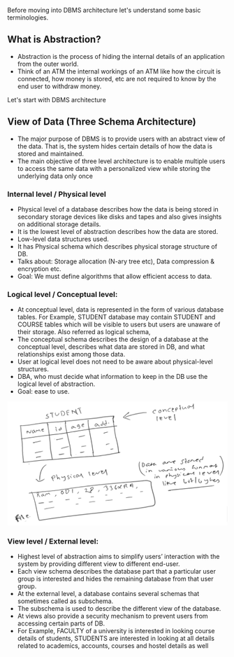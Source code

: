 Before moving into DBMS architecture let's understand some basic terminologies.

## What is Abstraction?

- Abstraction is the process of hiding the internal details of an application from the outer world.
- Think of an ATM the internal workings of an ATM like how the circuit is connected, how money is stored, etc are not required to know by the end user to withdraw money.

Let's start with DBMS architecture

## View of Data (Three Schema Architecture)

- The major purpose of DBMS is to provide users with an abstract view of the data. That is, the
  system hides certain details of how the data is stored and maintained.
- The main objective of three level architecture is to enable multiple users to access the same data
  with a personalized view while storing the underlying data only once

### Internal level / Physical level

- Physical level of a database describes how the data is being stored in secondary storage devices like disks and tapes and also gives insights on additional storage details.
- It is the lowest level of abstraction describes how the data are stored.
- Low-level data structures used.
- It has Physical schema which describes physical storage structure of DB.
- Talks about: Storage allocation (N-ary tree etc), Data compression & encryption etc.
- Goal: We must define algorithms that allow efficient access to data.

### Logical level / Conceptual level:

- At conceptual level, data is represented in the form of various database tables. For Example, STUDENT database may contain STUDENT and COURSE tables which will be visible to users but users are unaware of their storage. Also referred as logical schema,
- The conceptual schema describes the design of a database at the conceptual level, describes what data are stored in DB, and what relationships exist among those data.
- User at logical level does not need to be aware about physical-level structures.
- DBA, who must decide what information to keep in the DB use the logical level of abstraction.
- Goal: ease to use.

![how data stored in physical and logical level](https://github.com/subrat611/Core-Subject-Notes/blob/master/DBMS/image.png)

### View level / External level:

- Highest level of abstraction aims to simplify users’ interaction with the system by providing different view to different end-user.
- Each view schema describes the database part that a particular user group is interested and hides the remaining database from that user group.
- At the external level, a database contains several schemas that sometimes called as subschema.
- The subschema is used to describe the different view of the database.
- At views also provide a security mechanism to prevent users from accessing certain parts of DB.
- For Example, FACULTY of a university is interested in looking course details of students, STUDENTS are interested in looking at all details related to academics, accounts, courses and hostel details as well
